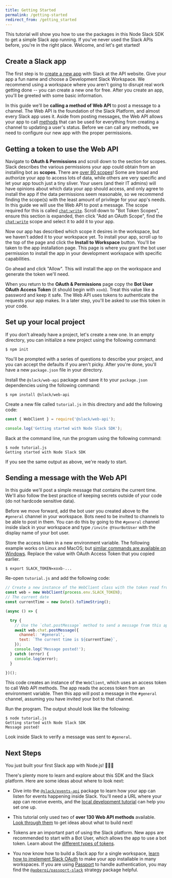 ```yaml
---
title: Getting Started
permalink: /getting-started
redirect_from: /getting_started
---
```


This tutorial will show you how to use the packages in this Node Slack SDK to get a simple Slack app running. If you've
never used the Slack APIs before, you're in the right place. Welcome, and let's get started!

## Create a Slack app

The first step is to [create a new app](https://api.slack.com/apps?new_granular_bot_app=1) with Slack at the API website. Give your app a
fun name and choose a Development Slack Workspace. We recommend using a workspace where you aren't going to disrupt real
work getting done -- you can create a new one for free. After you create an app, you'll be greeted with some basic information.

In this guide we'll be **calling a method of Web API** to post a message to a channel. The Web API is the foundation of
the Slack Platform, and almost every Slack app uses it. Aside from posting messages, the Web API allows your app to call
[methods](https://api.slack.com/methods) that can be used for everything from creating a channel to updating a user's
status. Before we can call any methods, we need to configure our new app with the proper permissions.

## Getting a token to use the Web API

Navigate to **OAuth & Permissions** and scroll down to the section for scopes. Slack describes the various permissions
your app could obtain from an installing bot as **scopes**. There are [over 80 scopes](https://api.slack.com/scopes)!
Some are broad and authorize your app to access lots of data, while others are very specific and let your app touch just
a tiny sliver. Your users (and their IT admins) will have opinions about which data your app should access, and only
agree to install the app if the data permissions seem reasonable, so we recommend finding the scope(s) with the least
amount of privilege for your app's needs. In this guide we will use the Web API to post a message. The scope required
for this is called [`chat:write`](https://api.slack.com/scopes/chat:write). Scroll down to "Bot Token Scopes", ensure this section is expanded, then click "Add an OAuth Scope", find the
[`chat:write`](https://api.slack.com/scopes/chat:write) scope and select it to add it to your app.

Now our app has described which scope it desires in the workspace, but we haven't added it to your workspace yet. To install your app, scroll up to the top of the page and click the **Install to Workspace** button. You'll be taken to the app installation page. This page is where you grant the bot user permission to install the app in your development workspace with specific capabilities.

Go ahead and click "Allow". This will install the app on the workspace and generate the token we'll need.

When you return to the **OAuth & Permissions** page copy the **Bot User OAuth Access Token** (it should begin with `xoxb`). Treat
this value like a password and keep it safe. The Web API uses tokens to authenticate the requests your app makes. In
a later step, you'll be asked to use this token in your code.

## Set up your local project

If you don't already have a project, let's create a new one. In an empty directory, you can initialize a new project
using the following command:

```shell
$ npm init
```

You'll be prompted with a series of questions to describe your project, and you can accept the defaults if you aren't
picky. After you're done, you'll have a new `package.json` file in your directory.

Install the `@slack/web-api` package and save it to your `package.json` dependencies using the following command:

```shell
$ npm install @slack/web-api
```

Create a new file called `tutorial.js` in this directory and add the following code:

```javascript
const { WebClient } = require('@slack/web-api');

console.log('Getting started with Node Slack SDK');
```

Back at the command line, run the program using the following command:

```shell
$ node tutorial.js
Getting started with Node Slack SDK
```

If you see the same output as above, we're ready to start.

## Sending a message with the Web API

In this guide we'll post a simple message that contains the current time. We'll also follow the best practice of keeping
secrets outside of your code (do not hardcode sensitive data).

Before we move forward, add the bot user you created above to the `#general` channel in your workspace. Bots need to be
invited to channels to be able to post in them. You can do this by going to the `#general` channel inside slack in your workspace and
type `/invite @YourBotUser` with the display name of your bot user.

Store the access token in a new environment variable. The following example works on Linux and MacOS; but [similar
commands are available on Windows](https://superuser.com/a/212153/94970). Replace the value with OAuth Access Token that
you copied earlier.

```shell
$ export SLACK_TOKEN=xoxb-...
```

Re-open `tutorial.js` and add the following code:

```javascript
// Create a new instance of the WebClient class with the token read from your environment variable
const web = new WebClient(process.env.SLACK_TOKEN);
// The current date
const currentTime = new Date().toTimeString();

(async () => {

  try {
    // Use the `chat.postMessage` method to send a message from this app
    await web.chat.postMessage({
      channel: '#general',
      text: `The current time is ${currentTime}`,
    });
    console.log('Message posted!');
  } catch (error) {
    console.log(error);
  }

})();
```

This code creates an instance of the `WebClient`, which uses an access token to call Web API methods. The app reads
the access token from an environment variable. Then this app will post a message in the `#general` channel,
assuming you have invited your bot to that channel.

Run the program. The output should look like the following:

```shell
$ node tutorial.js
Getting started with Node Slack SDK
Message posted!
```

Look inside Slack to verify a message was sent to `#general`.

## Next Steps

You just built your first Slack app with Node.js! 🎉💃🌮

There's plenty more to learn and explore about this SDK and the Slack platform. Here are some ideas about where to
look next:

* Dive into the [`@slack/events-api`](/events-api) package to learn how your app can
  listen for events happening inside Slack. You'll need a URL where your app can receive events, and the [local
  development tutorial](/tutorials/local-development) can help you set one up.

* This tutorial only used two of **over 130 Web API methods** available. [Look through
  them](https://api.slack.com/methods) to get ideas about what to build next!

* Tokens are an important part of using the Slack platform. New apps are recommended to start with a Bot User, which
  allows the app to use a bot token. Learn about the [different types of
  tokens](https://api.slack.com/docs/token-types).

* You now know how to build a Slack app for a single workspace, [learn how to implement Slack
OAuth](https://api.slack.com/authentication/oauth-v2) to make your app installable in many workspaces. If you are using
  [Passport](http://www.passportjs.org/) to handle authentication, you may find the
  [`@aoberoi/passport-slack`](https://github.com/aoberoi/passport-slack) strategy package helpful.

